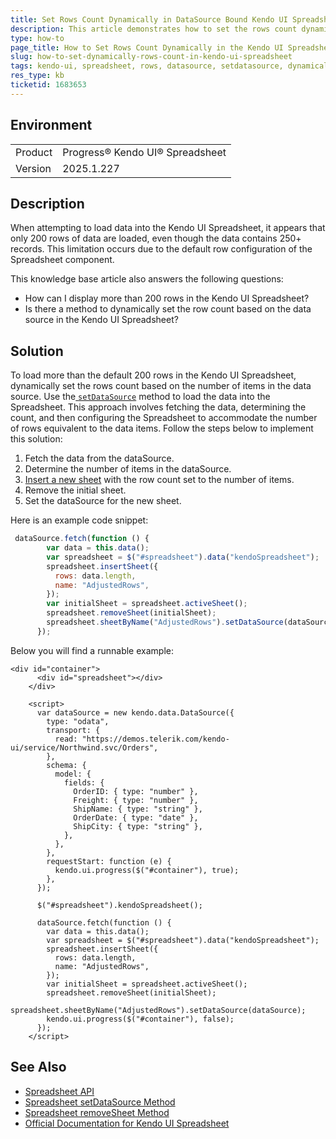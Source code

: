 ```yaml
---
title: Set Rows Count Dynamically in DataSource Bound Kendo UI Spreadsheet
description: This article demonstrates how to set the rows count dynamically in the Kendo UI Spreadsheet bound to datasource.
type: how-to
page_title: How to Set Rows Count Dynamically in the Kendo UI Spreadsheet
slug: how-to-set-dynamically-rows-count-in-kendo-ui-spreadsheet
tags: kendo-ui, spreadsheet, rows, datasource, setdatasource, dynamically
res_type: kb
ticketid: 1683653
---
```


## Environment
<table>
<tbody>
<tr>
<td>Product</td>
<td>Progress® Kendo UI® Spreadsheet</td>
</tr>
<tr>
<td>Version</td>
<td>2025.1.227</td>
</tr>
</tbody>
</table>

## Description
When attempting to load data into the Kendo UI Spreadsheet, it appears that only 200 rows of data are loaded, even though the data contains 250+ records. This limitation occurs due to the default row configuration of the Spreadsheet component.

This knowledge base article also answers the following questions:
- How can I display more than 200 rows in the Kendo UI Spreadsheet?
- Is there a method to dynamically set the row count based on the data source in the Kendo UI Spreadsheet?

## Solution
To load more than the default 200 rows in the Kendo UI Spreadsheet, dynamically set the rows count based on the number of items in the data source. Use the[ `setDataSource`](/api/javascript/spreadsheet/sheet/methods/setdatasource) method to load the data into the Spreadsheet. This approach involves fetching the data, determining the count, and then configuring the Spreadsheet to accommodate the number of rows equivalent to the data items. Follow the steps below to implement this solution:

1. Fetch the data from the dataSource.
2. Determine the number of items in the dataSource.
3. [Insert a new sheet](api/javascript/ui/spreadsheet/methods/insertsheet) with the row count set to the number of items.
4. Remove the initial sheet.
5. Set the dataSource for the new sheet.

Here is an example code snippet:
```javascript
 dataSource.fetch(function () {
        var data = this.data();
        var spreadsheet = $("#spreadsheet").data("kendoSpreadsheet");
        spreadsheet.insertSheet({
          rows: data.length,
          name: "AdjustedRows",
        });
        var initialSheet = spreadsheet.activeSheet();
        spreadsheet.removeSheet(initialSheet);
        spreadsheet.sheetByName("AdjustedRows").setDataSource(dataSource);
      });
```

Below you will find a runnable example:

```dojo
<div id="container">
      <div id="spreadsheet"></div>
    </div>

    <script>
      var dataSource = new kendo.data.DataSource({
        type: "odata",
        transport: {
          read: "https://demos.telerik.com/kendo-ui/service/Northwind.svc/Orders",
        },
        schema: {
          model: {
            fields: {
              OrderID: { type: "number" },
              Freight: { type: "number" },
              ShipName: { type: "string" },
              OrderDate: { type: "date" },
              ShipCity: { type: "string" },
            },
          },
        },
        requestStart: function (e) {
          kendo.ui.progress($("#container"), true);
        },
      });

      $("#spreadsheet").kendoSpreadsheet();

      dataSource.fetch(function () {
        var data = this.data();
        var spreadsheet = $("#spreadsheet").data("kendoSpreadsheet");
        spreadsheet.insertSheet({
          rows: data.length,
          name: "AdjustedRows",
        });
        var initialSheet = spreadsheet.activeSheet();
        spreadsheet.removeSheet(initialSheet);
        spreadsheet.sheetByName("AdjustedRows").setDataSource(dataSource);
        kendo.ui.progress($("#container"), false);
      });
    </script>
```


## See Also
- [Spreadsheet API](https://docs.telerik.com/kendo-ui/api/javascript/ui/spreadsheet)
- [Spreadsheet setDataSource Method](https://docs.telerik.com/kendo-ui/api/javascript/spreadsheet/sheet/methods/setdatasource)
- [Spreadsheet removeSheet Method](/api/javascript/ui/spreadsheet/methods/removesheet)
- [Official Documentation for Kendo UI Spreadsheet](https://docs.telerik.com/kendo-ui/controls/data-management/spreadsheet/overview)
